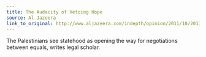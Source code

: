 ```yaml
---
title: The Audacity of Vetoing Hope
source: Al Jazeera
link_to_original: http://www.aljazeera.com/indepth/opinion/2011/10/20111068152045119.html
---
```

The Palestinians see statehood as opening the way for negotiations between equals, writes legal scholar.
